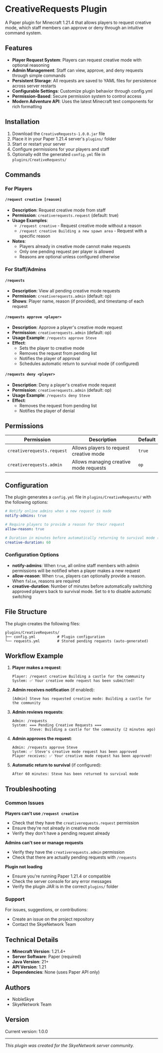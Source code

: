 # CreativeRequests Plugin

A Paper plugin for Minecraft 1.21.4 that allows players to request creative mode, which staff members can approve or deny through an intuitive command system.

## Features

- **Player Request System**: Players can request creative mode with optional reasoning
- **Admin Management**: Staff can view, approve, and deny requests through simple commands
- **Persistent Storage**: All requests are saved to YAML files for persistence across server restarts
- **Configurable Settings**: Customize plugin behavior through config.yml
- **Permission-Based**: Secure permission system to control access
- **Modern Adventure API**: Uses the latest Minecraft text components for rich formatting

## Installation

1. Download the `CreativeRequests-1.0.0.jar` file
2. Place it in your Paper 1.21.4 server's `plugins/` folder
3. Start or restart your server
4. Configure permissions for your players and staff
5. Optionally edit the generated `config.yml` file in `plugins/CreativeRequests/`

## Commands

### For Players

#### `/request creative [reason]`
- **Description**: Request creative mode from staff
- **Permission**: `creativerequests.request` (default: true)
- **Usage Examples**:
  - `/request creative` - Request creative mode without a reason
  - `/request creative Building a new spawn area` - Request with a specific reason
- **Notes**: 
  - Players already in creative mode cannot make requests
  - Only one pending request per player is allowed
  - Reasons are optional unless configured otherwise

### For Staff/Admins

#### `/requests`
- **Description**: View all pending creative mode requests
- **Permission**: `creativerequests.admin` (default: op)
- **Shows**: Player name, reason (if provided), and timestamp of each request

#### `/requests approve <player>`
- **Description**: Approve a player's creative mode request
- **Permission**: `creativerequests.admin` (default: op)
- **Usage Example**: `/requests approve Steve`
- **Effect**: 
  - Sets the player to creative mode
  - Removes the request from pending list
  - Notifies the player of approval
  - Schedules automatic return to survival mode (if configured)

#### `/requests deny <player>`
- **Description**: Deny a player's creative mode request
- **Permission**: `creativerequests.admin` (default: op)
- **Usage Example**: `/requests deny Steve`
- **Effect**: 
  - Removes the request from pending list
  - Notifies the player of denial

## Permissions

| Permission | Description | Default |
|------------|-------------|---------|
| `creativerequests.request` | Allows players to request creative mode | `true` |
| `creativerequests.admin` | Allows managing creative mode requests | `op` |

## Configuration

The plugin generates a `config.yml` file in `plugins/CreativeRequests/` with the following options:

```yaml
# Notify online admins when a new request is made
notify-admins: true

# Require players to provide a reason for their request
allow-reason: true

# Duration in minutes before automatically returning to survival mode (0 = never)
creative-duration: 60
```

### Configuration Options

- **notify-admins**: When `true`, all online staff members with admin permissions will be notified when a player makes a new request
- **allow-reason**: When `true`, players can optionally provide a reason. When `false`, reasons are required
- **creative-duration**: Number of minutes before automatically switching approved players back to survival mode. Set to `0` to disable automatic switching

## File Structure

The plugin creates the following files:

```
plugins/CreativeRequests/
├── config.yml          # Plugin configuration
└── requests.yml        # Stored pending requests (auto-generated)
```

## Workflow Example

1. **Player makes a request**:
   ```
   Player: /request creative Building a castle for the community
   System: ✅ Your creative mode request has been submitted!
   ```

2. **Admin receives notification** (if enabled):
   ```
   [Admin] Steve has requested creative mode: Building a castle for the community
   ```

3. **Admin reviews requests**:
   ```
   Admin: /requests
   System: === Pending Creative Requests ===
           Steve: Building a castle for the community (2 minutes ago)
   ```

4. **Admin approves the request**:
   ```
   Admin: /requests approve Steve
   System: ✅ Steve's creative mode request has been approved
   Player receives: ✅ Your creative mode request has been approved!
   ```

5. **Automatic return to survival** (if configured):
   ```
   After 60 minutes: Steve has been returned to survival mode
   ```

## Troubleshooting

### Common Issues

**Players can't use `/request creative`**
- Check that they have the `creativerequests.request` permission
- Ensure they're not already in creative mode
- Verify they don't have a pending request already

**Admins can't see or manage requests**
- Verify they have the `creativerequests.admin` permission
- Check that there are actually pending requests with `/requests`

**Plugin not loading**
- Ensure you're running Paper 1.21.4 or compatible
- Check the server console for any error messages
- Verify the plugin JAR is in the correct `plugins/` folder

### Support

For issues, suggestions, or contributions:
- Create an issue on the project repository
- Contact the SkyeNetwork Team

## Technical Details

- **Minecraft Version**: 1.21.4+
- **Server Software**: Paper (required)
- **Java Version**: 21+
- **API Version**: 1.21
- **Dependencies**: None (uses Paper API only)

## Authors

- NobleSkye
- SkyeNetwork Team

## Version

Current version: 1.0.0

---

*This plugin was created for the SkyeNetwork server community.*
